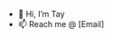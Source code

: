 - 👋 Hi, I’m Tay
- 📫 Reach me @ [Email]

<!---
HeyWoahVictoria/HeyWoahVictoria is a ✨ special ✨ repository because its `README.md` (this file) appears on your GitHub profile.
You can click the Preview link to take a look at your changes.
--->
